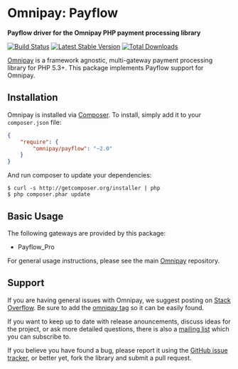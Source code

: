 # Omnipay: Payflow

**Payflow driver for the Omnipay PHP payment processing library**

[![Build Status](https://travis-ci.org/thephpleague/omnipay-payflow.png?branch=master)](https://travis-ci.org/thephpleague/omnipay-payflow)
[![Latest Stable Version](https://poser.pugx.org/omnipay/payflow/version.png)](https://packagist.org/packages/omnipay/payflow)
[![Total Downloads](https://poser.pugx.org/omnipay/payflow/d/total.png)](https://packagist.org/packages/omnipay/payflow)

[Omnipay](https://github.com/thephpleague/omnipay) is a framework agnostic, multi-gateway payment
processing library for PHP 5.3+. This package implements Payflow support for Omnipay.

## Installation

Omnipay is installed via [Composer](http://getcomposer.org/). To install, simply add it
to your `composer.json` file:

```json
{
    "require": {
        "omnipay/payflow": "~2.0"
    }
}
```

And run composer to update your dependencies:

    $ curl -s http://getcomposer.org/installer | php
    $ php composer.phar update

## Basic Usage

The following gateways are provided by this package:

* Payflow_Pro

For general usage instructions, please see the main [Omnipay](https://github.com/thephpleague/omnipay)
repository.

## Support

If you are having general issues with Omnipay, we suggest posting on
[Stack Overflow](http://stackoverflow.com/). Be sure to add the
[omnipay tag](http://stackoverflow.com/questions/tagged/omnipay) so it can be easily found.

If you want to keep up to date with release anouncements, discuss ideas for the project,
or ask more detailed questions, there is also a [mailing list](https://groups.google.com/forum/#!forum/omnipay) which
you can subscribe to.

If you believe you have found a bug, please report it using the [GitHub issue tracker](https://github.com/thephpleague/omnipay-payflow/issues),
or better yet, fork the library and submit a pull request.

